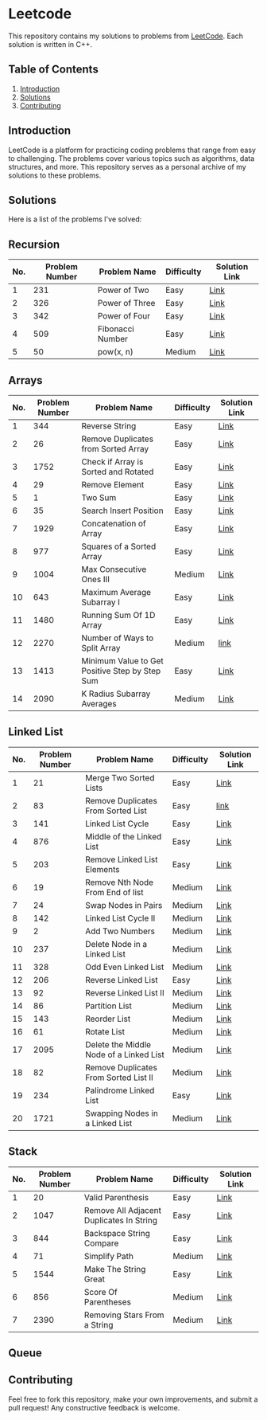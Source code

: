 # Leetcode
This repository contains my solutions to problems from [LeetCode](https://leetcode.com/). Each solution is written in C++.

## Table of Contents

1. [Introduction](#introduction)
2. [Solutions](#solutions)
3. [Contributing](#contributing)

## Introduction

LeetCode is a platform for practicing coding problems that range from easy to challenging. The problems cover various topics such as algorithms, data structures, and more.
This repository serves as a personal archive of my solutions to these problems.

## Solutions

Here is a list of the problems I've solved:

## Recursion

| No.        | Problem Number | Problem Name                                | Difficulty | Solution Link                       |
|------------|----------------|---------------------------------------------|------------|-------------------------------------|
| 1          | 231            | Power of Two                                | Easy       | [Link](https://github.com/Maryam-Amir00/Leetcode/blob/main/Recursion/Power_of_Two.txt)|
| 2          | 326            | Power of Three                              | Easy       | [Link](https://github.com/Maryam-Amir00/Leetcode/blob/main/Recursion/Power_of_Three.txt)|
| 3          | 342            | Power of Four                               | Easy       | [Link](https://github.com/Maryam-Amir00/Leetcode/blob/main/Recursion/Power_of_Four.txt)|
| 4          | 509            | Fibonacci Number                            | Easy       | [Link](https://github.com/Maryam-Amir00/Leetcode/blob/main/Recursion/Fibonacci_Number.txt)|
| 5          | 50             | pow(x, n)                                   | Medium     | [Link](https://github.com/Maryam-Amir00/Leetcode/blob/main/Recursion/pow(x%2Cn).txt)|


## Arrays

| No.        | Problem Number | Problem Name                                             | Difficulty | Solution Link                       |
|------------|----------------|----------------------------------------------------------|------------|-------------------------------------|
| 1          | 344            | Reverse String                                           | Easy       | [Link](https://github.com/Maryam-Amir00/Leetcode/blob/main/Arrays/Reverse_String.txt)|
| 2          | 26             | Remove Duplicates from Sorted Array                      | Easy       | [Link](https://github.com/Maryam-Amir00/Leetcode/blob/main/Arrays/Remove-duplicates-from-sorted-Array.txt)|
| 3          | 1752           | Check if Array is Sorted and Rotated                     | Easy       | [Link](https://github.com/Maryam-Amir00/Leetcode/blob/main/Arrays/Check-if-Array-is-Sorted-and-Rotated.txt)|
| 4          | 29             | Remove Element                                           | Easy       | [Link](https://github.com/Maryam-Amir00/Leetcode/blob/main/Arrays/Remove-Element)|
| 5          | 1              | Two Sum                                                  | Easy       | [Link](https://github.com/Maryam-Amir00/Leetcode/blob/main/Arrays/Two_Sum)|
| 6          | 35             | Search Insert Position                                   | Easy       | [Link](https://github.com/Maryam-Amir00/Leetcode/blob/main/Arrays/Search_Insert_Position)|
| 7          | 1929           | Concatenation of Array                                   | Easy       | [Link](https://github.com/Maryam-Amir00/Leetcode/blob/main/Arrays/Concatenation_of_Array)|
| 8          | 977            | Squares of a Sorted Array                                | Easy       | [Link](https://github.com/Maryam-Amir00/Leetcode/blob/main/Arrays/Squares_of_a_Sorted_Array)|
| 9          | 1004           | Max Consecutive Ones III                                 | Medium     | [Link](https://github.com/Maryam-Amir00/Leetcode/blob/main/Arrays/Max_Consecutive_Ones_%7C%7C%7C)|
| 10         | 643            | Maximum Average Subarray I                               | Easy       | [Link](https://github.com/Maryam-Amir00/Leetcode/blob/main/Arrays/Maximum_Average_Subarray_I)|
| 11         | 1480           | Running Sum Of 1D Array                                  | Easy       | [Link](https://github.com/Maryam-Amir00/Leetcode/blob/main/Arrays/Running_Sum_of_1D_Array)|
| 12         | 2270           | Number of Ways to Split Array                            | Medium     | [link](https://github.com/Maryam-Amir00/Leetcode/blob/main/Arrays/Number_of_Ways_To_Split_Array)|
| 13         | 1413           | Minimum Value to Get Positive Step by Step Sum    | Easy       | [Link](https://github.com/Maryam-Amir00/Leetcode/blob/main/Arrays/Minimum_Value_To_Get_Positive_Step_by_Step_Sum)|
| 14         | 2090           | K Radius Subarray Averages                               | Medium     | [Link](https://github.com/Maryam-Amir00/Leetcode/blob/main/Arrays/K_Radius_Subarray_Averages)|

## Linked List

| No.        | Problem Number | Problem Name                                             | Difficulty | Solution Link                       |
|------------|----------------|----------------------------------------------------------|------------|-------------------------------------|
| 1          | 21             | Merge Two Sorted Lists                                   | Easy       | [Link](https://github.com/Maryam-Amir00/Leetcode/blob/main/Linked_List/Merge_Two_Sorted_Lists)|
| 2          | 83             | Remove Duplicates From Sorted List                       | Easy       | [link](https://github.com/Maryam-Amir00/Leetcode/blob/main/Linked_List/Remove_Duplicates_From_Sorted_List)|
| 3          | 141            | Linked List Cycle                                        | Easy       | [Link](https://github.com/Maryam-Amir00/Leetcode/blob/main/Linked_List/Linked_List_Cycle)|
| 4          | 876            | Middle of the Linked List                                | Easy       | [Link](https://github.com/Maryam-Amir00/Leetcode/blob/main/Linked_List/Middle_of_The_Linked_List)|
| 5          | 203            | Remove Linked List Elements                              | Easy       | [Link](https://github.com/Maryam-Amir00/Leetcode/blob/main/Linked_List/Remove_Linked_List_Elements)|
| 6          | 19             | Remove Nth Node From End of list                         | Medium     | [Link](https://github.com/Maryam-Amir00/Leetcode/blob/main/Linked_List/Remove_Nth_Node_From_End_of_list)|
| 7          | 24             | Swap Nodes in Pairs                                      | Medium     | [Link](https://github.com/Maryam-Amir00/Leetcode/blob/main/Linked_List/Swap_Nodes_in_Pairs)|
| 8          | 142            | Linked List Cycle II                                     | Medium     | [Link](https://github.com/Maryam-Amir00/Leetcode/blob/main/Linked_List/Linked_List_Cycle_2)|
| 9          | 2              | Add Two Numbers                                          | Medium     | [Link](https://github.com/Maryam-Amir00/Leetcode/blob/main/Linked_List/Add_Two_Numbers)|
| 10         | 237            | Delete Node in a Linked List                             | Medium     | [Link](https://github.com/Maryam-Amir00/Leetcode/blob/main/Linked_List/Delete_Node_in_a_Linked_list)|
| 11         | 328            | Odd Even Linked List                                     | Medium     | [Link](https://github.com/Maryam-Amir00/Leetcode/blob/main/Linked_List/Odd_Even_Linked_List)|
| 12         | 206            | Reverse Linked List                                      | Easy       | [Link](https://github.com/Maryam-Amir00/Leetcode/blob/main/Linked_List/Reverse_Linked_List)|
| 13         | 92             | Reverse Linked List II                                   | Medium     | [Link](https://github.com/Maryam-Amir00/Leetcode/blob/main/Linked_List/Reverse_Linked_List_II)|
| 14         | 86             | Partition List                                           | Medium     | [Link](https://github.com/Maryam-Amir00/Leetcode/blob/main/Linked_List/Partition_List)|
| 15         | 143            | Reorder List                                             | Medium     | [Link](https://github.com/Maryam-Amir00/Leetcode/blob/main/Linked_List/Reorder_List)|
| 16         | 61             | Rotate List                                              | Medium     | [Link](https://github.com/Maryam-Amir00/Leetcode/blob/main/Linked_List/Rotate_List)|
| 17         | 2095           | Delete the Middle Node of a Linked List                  | Medium     | [Link](https://github.com/Maryam-Amir00/Leetcode/blob/main/Linked_List/Delete_The_Middle_Node_of_a_Linked_List)|
| 18         | 82             | Remove Duplicates From Sorted List II                    | Medium     | [Link](https://github.com/Maryam-Amir00/Leetcode/blob/main/Linked_List/Remove_Duplicates_From_Sorted_Linked_List_2)|
| 19         | 234            | Palindrome Linked List                                   | Easy       | [Link](https://github.com/Maryam-Amir00/Leetcode/blob/main/Linked_List/Palindrome_Linked_List)|
| 20         | 1721           | Swapping Nodes in a Linked List                          | Medium     | [Link](https://github.com/Maryam-Amir00/Leetcode/blob/main/Linked_List/Swapping_Nodes_in_a_Linked_List)|

## Stack

| No.        | Problem Number | Problem Name                                             | Difficulty | Solution Link                       |
|------------|----------------|----------------------------------------------------------|------------|-------------------------------------|
| 1          | 20             | Valid Parenthesis                                        | Easy       | [Link](https://github.com/Maryam-Amir00/Leetcode/blob/main/Stack/Valid_Parenthesis)|
| 2          | 1047           | Remove All Adjacent Duplicates In String                 | Easy       | [Link](https://github.com/Maryam-Amir00/Leetcode/blob/main/Stack/Remove_All_Adjacent_Duplicates_in_a_String)|
| 3          | 844            | Backspace String Compare                                 | Easy       | [Link](https://github.com/Maryam-Amir00/Leetcode/blob/main/Stack/Backspace_String_Compare)|
| 4          | 71             | Simplify Path                                            | Medium     | [Link](https://github.com/Maryam-Amir00/Leetcode/blob/main/Stack/Simplify_Path)|
| 5          | 1544           | Make The String Great                                    | Easy       | [Link](https://github.com/Maryam-Amir00/Leetcode/blob/main/Stack/Make_The_String_Great)|
| 6          | 856            | Score Of Parentheses                                     | Medium     | [Link](https://github.com/Maryam-Amir00/Leetcode/blob/main/Stack/Score_Of_Parenthesis)|
| 7          | 2390           | Removing Stars From a String                             | Medium     | [Link](https://github.com/Maryam-Amir00/Leetcode/blob/main/Stack/Removing_Stars_From_a_string)|

## Queue



## Contributing

Feel free to fork this repository, make your own improvements, and submit a pull request! Any constructive feedback is welcome.
